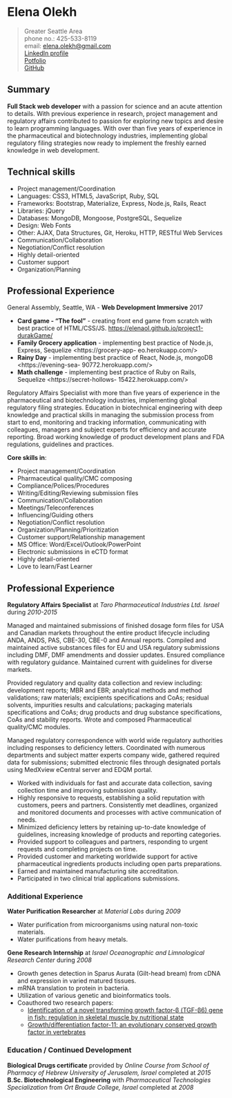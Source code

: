 # Elena Olekh
> Greater Seattle Area  
> phone no.: 425-533-8119               
> email: elena.olekh@gmail.com          
>[LinkedIn profile](https://www.linkedin.com/in/elena-olekh)  
>[Potfolio](http://elenaportfolio.azurewebsites.net/)  
>[GitHub](github.com/ElenaOl)
 
## Summary
**Full Stack web developer** with a passion for science and an acute attention to details. With previous
experience in research, project management and regulatory affairs contributed to passion for exploring
new topics and desire to learn programming languages. With over than five years of experience in the
pharmaceutical and biotechnology industries, implementing global regulatory filing strategies now
ready to implement the freshly earned knowledge in web development.

## Technical skills

* Project management/Coordination
* Languages: CSS3, HTML5, JavaScript, Ruby, SQL
* Frameworks: Bootstrap, Materialize, Express, Node.js, Rails, React
* Libraries: jQuery
* Databases: MongoDB, Mongoose, PostgreSQL, Sequelize
* Design: Web Fonts
* Other: AJAX, Data Structures, Git, Heroku, HTTP, RESTful Web Services
* Communication/Collaboration
* Negotiation/Conflict resolution
* Highly detail-oriented
* Customer support
* Organization/Planning


## Professional Experience

General Assembly, Seattle, WA - **Web Development Immersive** 2017
* **Card game - “The fool”** - creating front end game from scratch with best practice of HTML/CSS/JS.
<https://elenaol.github.io/project1-durakGame/>
* **Family Grocery application** - implementing best practice of Node.js, Express, Sequelize
<https://grocery-app- eo.herokuapp.com/>
* **Rainy Day** - implementing best practice of React, Node.js, mongoDB
<https://evening-sea- 90772.herokuapp.com/>
* **Math challenge** - implementing best practice of Ruby on Rails, Sequelize
<https://secret-hollows- 15422.herokuapp.com/>

Regulatory Affairs Specialist with more than five years of experience in the pharmaceutical and biotechnology industries, implementing global regulatory filing strategies. Education in biotechnical engineering with deep knowledge and practical skills in managing the submission process from start to end, monitoring and tracking information, communicating with colleagues, managers and subject experts for efficiency and accurate reporting. Broad working knowledge of product development plans and FDA regulations, guidelines and practices.  

**Core skills in**: 
* Project management/Coordination
*	Pharmaceutical quality/CMC composing 
*	Compliance/Polices/Procedures 
*	Writing/Editing/Reviewing submission files
*	Communication/Collaboration
*	Meetings/Teleconferences
*	Influencing/Guiding others
*	Negotiation/Conflict resolution
*	Organization/Planning/Prioritization
*	Customer support/Relationship management
*	MS Office: Word/Excel/Outlook/PowerPoint
*	Electronic submissions in eCTD format
*	Highly detail-oriented
* Love to learn/Fast Learner

## Professional Experience
**Regulatory Affairs Specialist** at _Taro Pharmaceutical Industries Ltd. Israel_	 during _2010-2015_

Managed and maintained submissions of finished dosage form files for USA and Canadian markets throughout the entire product lifecycle including ANDA, ANDS, PAS, CBE-30, CBE-0 and Annual reports. Compiled and maintained active substances files for EU and USA regulatory submissions including DMF, DMF amendments and dossier updates. Ensured compliance with regulatory guidance. Maintained current with guidelines for diverse markets. 

Provided regulatory and quality data collection and review including: development reports; MBR and EBR; analytical methods and method validations; raw materials; excipients specifications and CoAs; residual solvents, impurities results and calculations; packaging materials specifications and CoAs; drug products and drug substance specifications, CoAs and stability reports. Wrote and composed Pharmaceutical quality/CMC modules.

Managed regulatory correspondence with world wide regulatory authorities including responses to deficiency letters. Coordinated with numerous departments and subject matter experts company wide, gathered required data for submissions; submitted electronic files through designated portals using MedXview eCentral server and EDQM portal. 
 * Worked with individuals for fast and accurate data collection, saving collection time and improving submission quality.
 *	Highly responsive to requests, establishing a solid reputation with customers, peers and partners. Consistently met deadlines, organized and monitored documents and processes with active communication of needs.
 *	Minimized deficiency letters by retaining up-to-date knowledge of guidelines, increasing knowledge of products and reporting categories.  
 *	Provided support to colleagues and partners, responding to urgent requests and completing projects on time. 
 *	Provided customer and marketing worldwide support for active pharmaceutical ingredients products including open parts preparations. 
 *	Earned and maintained manufacturing site accreditation. 
 *	Participated in two clinical trial applications submissions. 
 
### Additional Experience 
**Water Purification Researcher** at _Material Labs_ during _2009_
*	Water purification from microorganisms using natural non-toxic materials.
*	Water purifications from heavy metals.

**Gene Research Internship** at _Israel Oceanographic and Limnological Research Center_ during _2008_
* Growth genes detection in Sparus Aurata (Gilt-head bream) from cDNA and expression in varied matured tissues. 
* mRNA translation to protein in bacteria. 
* Utilization of various genetic and bioinformatics tools.
* Coauthored two research papers: 
  * [Identification of a novel transforming growth factor-β (TGF-β6) gene in fish: regulation in skeletal muscle by nutritional state](http://link.springer.com/article/10.1186/1471-2199-11-37)
  * [Growth/differentiation factor-11: an evolutionary conserved growth factor in vertebrates](http://link.springer.com/article/10.1007/s00427-010-0334-4?no-access=true)

### Education / Continued Development
**Biological Drugs certificate** provided by _Online Course from School of Pharmacy of Hebrew University of Jerusalem, Israel_ completed at _2015_  
**B.Sc. Biotechnological Engineering** with _Pharmaceutical Technologies Specialization_ from _Ort Braude College, Israel_ completed at _2008_



